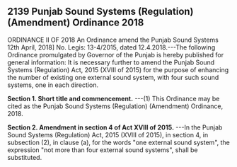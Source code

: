 ## 2139 Punjab Sound Systems (Regulation) (Amendment) Ordinance 2018
ORDINANCE II OF 2018
An Ordinance amend the Punjab Sound Systems
12th April, 2018]
No. Legis: 13-4/2015, dated 12.4.2018.---The following Ordinance promulgated by Governor of the Punjab is hereby published for general information:
It is necessary further to amend the Punjab Sound Systems (Regulation) Act, 2015 (XVIII of 2015) for the purpose of enhancing the number of existing one external sound system, with four such sound systems, one in each direction.

**Section 1. Short title and commencement.**
---(1) This Ordinance may be cited as the Punjab Sound Systems (Regulation) (Amendment) Ordinance, 2018.

**Section 2. Amendment in section 4 of Act XVIII of 2015.**
---In the Punjab Sound Systems (Regulation) Act, 2015 (XVIII of 2015), in section 4, in subsection (2), in clause (a), for the words "one external sound system", the expression "not more than four external sound systems", shall be substituted.

